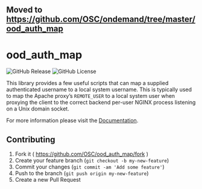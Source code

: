 ## Moved to https://github.com/OSC/ondemand/tree/master/ood_auth_map

# ood_auth_map

![GitHub Release](https://img.shields.io/github/release/osc/ood_auth_map.svg)
![GitHub License](https://img.shields.io/github/license/osc/ood_auth_map.svg)

This library provides a few useful scripts that can map a supplied
authenticated username to a local system username. This is typically used to
map the Apache proxy’s `REMOTE_USER` to a local system user when proxying the
client to the correct backend per-user NGINX process listening on a Unix domain
socket.

For more information please visit the
[Documentation](https://osc.github.io/ood-documentation/master/infrastructure/ood-auth-map.html).

## Contributing

1. Fork it ( https://github.com/OSC/ood_auth_map/fork )
2. Create your feature branch (`git checkout -b my-new-feature`)
3. Commit your changes (`git commit -am 'Add some feature'`)
4. Push to the branch (`git push origin my-new-feature`)
5. Create a new Pull Request
